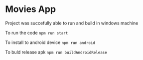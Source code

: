 # Movies App

Project was succefully able to run and build in windows machine

To run the code
`npm run start`

To install to android device
`npm run android`

To buld release apk
`npm run buildAndroidRelease`